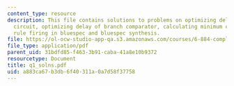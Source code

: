 ```yaml
---
content_type: resource
description: This file contains solutions to problems on optimizing delay of a sign-extension
  circuit, optimizing delay of branch comparator, calculating minimum clock period,
  rule firing in bluespec and bluespec synthesis.
file: https://ol-ocw-studio-app-qa.s3.amazonaws.com/courses/6-884-complex-digital-systems-spring-2005/a883ca67b3db6f40311a0a7d58f37758_q1_solns.pdf
file_type: application/pdf
parent_uid: 31bdfd85-f463-3b91-caba-41a8e10b9372
resourcetype: Document
title: q1_solns.pdf
uid: a883ca67-b3db-6f40-311a-0a7d58f37758
---
```

